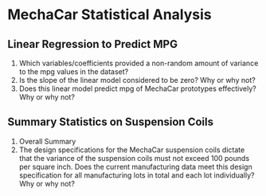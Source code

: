 # MechaCar Statistical Analysis
## Linear Regression to Predict MPG
1. Which variables/coefficients provided a non-random amount of variance to the mpg values in the dataset?  
2. Is the slope of the linear model considered to be zero? Why or why not?  
3. Does this linear model predict mpg of MechaCar prototypes effectively? Why or why not?  

## Summary Statistics on Suspension Coils
1. Overall Summary  
2. The design specifications for the MechaCar suspension coils dictate that the variance of the suspension coils must not exceed 100 pounds per square inch. Does the current manufacturing data meet this design specification for all manufacturing lots in total and each lot individually? Why or why not?  

